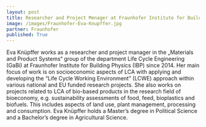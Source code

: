 ```yaml
---
layout: post
title: Researcher and Project Menager at Fraunhofer Institute for Building Physics (IBP)  
image: /images/Fraunhofer-Eva-Knupffer.jpg 
partner: Fraunhofer
published: True	
---
```


Eva Knüpffer works as a researcher and project manager in the „Materials and Product Systems“ group of the department Life Cycle Engineering (GaBi) at Fraunhofer Institute for Building Physics (IBP) since 2014. Her main focus of work is on socioeconomic aspects of LCA with applying and developing the “Life Cycle Working Environment” (LCWE) approach within various national and EU funded research projects. She also works on projects related to LCA of bio-based products in the research field of bioeconomy, e.g. sustainability assessments of food, feed, bioplastics and biofuels. This includes aspects of land use, plant management, processing and consumption. Eva Knüpffer holds a Master’s degree in Political Science and a Bachelor’s degree in Agricultural Science.

